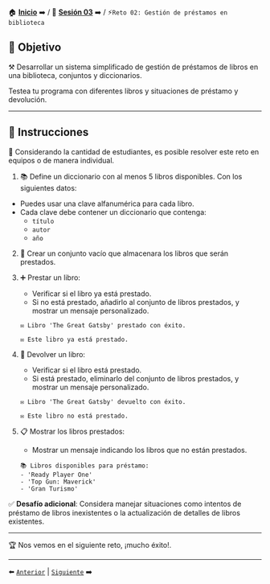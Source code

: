 🏠 [**Inicio**](../../Readme.md) ➡️ / 📖 [**Sesión 03**](../Readme.md) ➡️ / ⚡`Reto 02: Gestión de préstamos en biblioteca`

## 🎯 Objetivo

⚒️ Desarrollar un sistema simplificado de gestión de préstamos de libros en una biblioteca, conjuntos y diccionarios.

Testea tu programa con diferentes libros y situaciones de préstamo y devolución.

---

## 📝 Instrucciones

👥 Considerando la cantidad de estudiantes, es posible resolver este reto en equipos o de manera individual.

1. 📚 Define un diccionario con al menos 5 libros disponibles. Con los siguientes datos:
  - Puedes usar una clave alfanumérica para cada libro.
  - Cada clave debe contener un diccionario que contenga:
    - `título`
    - `autor`
    - `año`

2. 📖 Crear un conjunto vacío que almacenara los libros que serán prestados.

3. ➕ Prestar un libro:
    - Verificar si el libro ya está prestado.
    - Si no está prestado, añadirlo al conjunto de libros prestados, y mostrar un mensaje personalizado.
    ```plaintext
    ✉️ Libro 'The Great Gatsby' prestado con éxito.
    
    ✉️ Este libro ya está prestado.
    ```
4. 🔄 Devolver un libro:
    - Verificar si el libro está prestado.
    - Si está prestado, eliminarlo del conjunto de libros prestados, y mostrar un mensaje personalizado.
    ```plaintext
    ✉️ Libro 'The Great Gatsby' devuelto con éxito.
    
    ✉️ Este libro no está prestado.
    ```


5. 📋 Mostrar los libros prestados:
    - Mostrar un mensaje indicando los libros que no están prestados.
    ```plaintext
    📚 Libros disponibles para préstamo:
    - 'Ready Player One'
    - 'Top Gun: Maverick'
    - 'Gran Turismo'
    
    ```

✅ **Desafío adicional**: Considera manejar situaciones como intentos de préstamo de libros inexistentes o la actualización de detalles de libros existentes.

---

🏆 Nos vemos en el siguiente reto, ¡mucho éxito!.

---

⬅️ [`Anterior`](../Readme.md) | [`Siguiente`](../../Sesion-04/Readme.md) ➡️